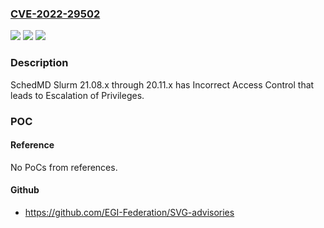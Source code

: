 ### [CVE-2022-29502](https://cve.mitre.org/cgi-bin/cvename.cgi?name=CVE-2022-29502)
![](https://img.shields.io/static/v1?label=Product&message=n%2Fa&color=blue)
![](https://img.shields.io/static/v1?label=Version&message=n%2Fa&color=blue)
![](https://img.shields.io/static/v1?label=Vulnerability&message=n%2Fa&color=brighgreen)

### Description

SchedMD Slurm 21.08.x through 20.11.x has Incorrect Access Control that leads to Escalation of Privileges.

### POC

#### Reference
No PoCs from references.

#### Github
- https://github.com/EGI-Federation/SVG-advisories

